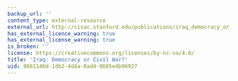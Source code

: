 ```yaml
---
backup_url: ''
content_type: external-resource
external_url: http://cisac.stanford.edu/publications/iraq_democracy_or_civil_war/
has_external_licence_warning: true
has_external_license_warning: true
is_broken: ''
license: https://creativecommons.org/licenses/by-nc-sa/4.0/
title: 'Iraq: Democracy or Civil War?'
uid: 9661146d-1db2-4d4a-8ad4-0665e4b96927
---
```

